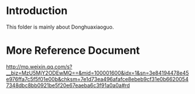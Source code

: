 # Introduction
This folder is mainly about Donghuaxiaoguo.

# More Reference Document
http://mp.weixin.qq.com/s?__biz=MzU5MjY2ODEwMQ==&mid=100001600&idx=1&sn=3e84194478e45e976ffa7c5f5f01e00b&chksm=7e1d73ea496afafce8ebeb9cf31e0b66200547348dbc8bb0921be5f20e67eaeba6c3f91a0a0a#rd
